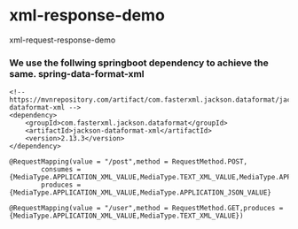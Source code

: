# xml-response-demo
xml-request-response-demo

### We use the follwing springboot dependency to achieve the same. spring-data-format-xml 
```
<!-- https://mvnrepository.com/artifact/com.fasterxml.jackson.dataformat/jackson-dataformat-xml -->
<dependency>
    <groupId>com.fasterxml.jackson.dataformat</groupId>
    <artifactId>jackson-dataformat-xml</artifactId>
    <version>2.13.3</version>
</dependency>
```


    @RequestMapping(value = "/post",method = RequestMethod.POST,
            consumes = {MediaType.APPLICATION_XML_VALUE,MediaType.TEXT_XML_VALUE,MediaType.APPLICATION_JSON_VALUE},
            produces = {MediaType.APPLICATION_XML_VALUE,MediaType.APPLICATION_JSON_VALUE}
            
    @RequestMapping(value = "/user",method = RequestMethod.GET,produces = {MediaType.APPLICATION_XML_VALUE,MediaType.TEXT_XML_VALUE})
